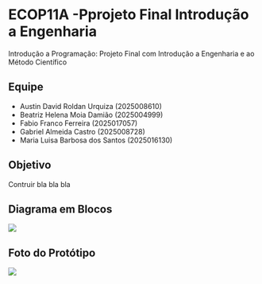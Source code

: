 # ECOP11A -Pprojeto Final Introdução a Engenharia 
Introdução a Programação: Projeto Final com Introdução a Engenharia e ao Método Científico 

## Equipe

- Austin David Roldan Urquiza (2025008610)
- Beatriz Helena Moia Damião (2025004999)
- Fabio Franco Ferreira (2025017057)
- Gabriel Almeida Castro (2025008728)
- Maria Luisa Barbosa dos Santos (2025016130)

## Objetivo

Contruir bla bla bla 

## Diagrama em Blocos 

<img src= "link..." />

## Foto do Protótipo 

<img src= "link..." />
